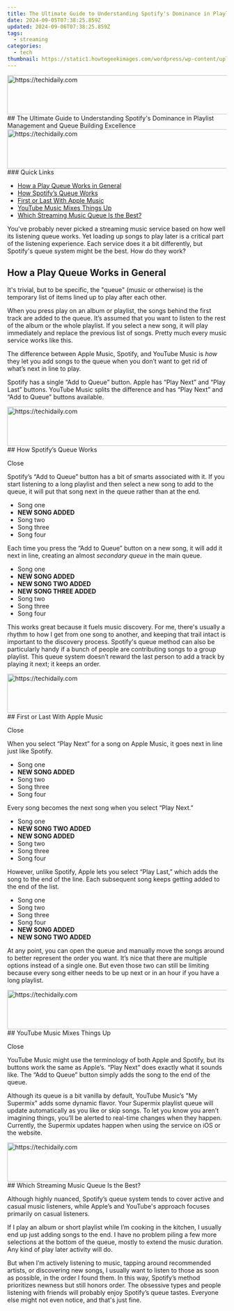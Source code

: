 ```yaml
---
title: The Ultimate Guide to Understanding Spotify's Dominance in Playlist Management and Queue Building Excellence
date: 2024-09-05T07:38:25.859Z
updated: 2024-09-06T07:38:25.859Z
tags:
  - streaming
categories:
  - tech
thumbnail: https://static1.howtogeekimages.com/wordpress/wp-content/uploads/2024/04/screen-of-a-smartphone-with-the-spotify-play-queue-open-and-the-spotify-logo-in-front.jpg
---
```


<!-- affiliate ads begin -->
<a href="https://aligracehair.sjv.io/c/5597632/1925473/19272" target="_top" id="1925473">
  <img src="//a.impactradius-go.com/display-ad/19272-1925473" border="0" alt="https://techidaily.com" width="728" height="90"/>
</a>
<img height="0" width="0" src="https://aligracehair.sjv.io/i/5597632/1925473/19272" style="position:absolute;visibility:hidden;" border="0" />
<!-- affiliate ads end -->
## The Ultimate Guide to Understanding Spotify's Dominance in Playlist Management and Queue Building Excellence

<!-- affiliate ads begin -->
<a href="https://aligracehair.sjv.io/c/5597632/1918719/19272" target="_top" id="1918719">
  <img src="//a.impactradius-go.com/display-ad/19272-1918719" border="0" alt="https://techidaily.com" width="728" height="90"/>
</a>
<img height="0" width="0" src="https://aligracehair.sjv.io/i/5597632/1918719/19272" style="position:absolute;visibility:hidden;" border="0" />
<!-- affiliate ads end -->
### Quick Links

* [How a Play Queue Works in General](https://instagram-videos.techidaily.com/new-instagram-artistry-the-top-image-enhancers-for-2024/)
* [How Spotify’s Queue Works](https://youtube-tips.techidaily.com/avigating-backwards-youtubes-way-to-rearrange-watch-queue-for-2024/)
* [First or Last With Apple Music](https://instagram-video-files.techidaily.com/new-in-2024-streamlining-social-media-posting-vimeo-on-instagram/)
* [YouTube Music Mixes Things Up](https://visual-screen-recording.techidaily.com/record-your-games-effortlessly-without-relying-on-microsoft/)
* [Which Streaming Music Queue Is the Best?](https://screen-video-capture.techidaily.com/updated-advanced-techniques-in-itunes-video-saving/)

 You've probably never picked a streaming music service based on how well its listening queue works. Yet loading up songs to play later is a critical part of the listening experience. Each service does it a bit differently, but Spotify's queue system might be the best. How do they work?

##  How a Play Queue Works in General

 It's trivial, but to be specific, the "queue" (music or otherwise) is the temporary list of items lined up to play after each other.

 When you press play on an album or playlist, the songs behind the first track are added to the queue. It’s assumed that you want to listen to the rest of the album or the whole playlist. If you select a new song, it will play immediately and replace the previous list of songs. Pretty much every music service works like this.

 The difference between Apple Music, Spotify, and YouTube Music is _how_ they let you add songs to the queue when you don’t want to get rid of what’s next in line to play.

 Spotify has a single “Add to Queue” button. Apple has “Play Next” and “Play Last” buttons. YouTube Music splits the difference and has “Play Next” and “Add to Queue” buttons available.

<!-- affiliate ads begin -->
<a href="https://aligracehair.sjv.io/c/5597632/1868590/19272" target="_top" id="1868590">
  <img src="//a.impactradius-go.com/display-ad/19272-1868590" border="0" alt="https://techidaily.com" width="728" height="90"/>
</a>
<img height="0" width="0" src="https://aligracehair.sjv.io/i/5597632/1868590/19272" style="position:absolute;visibility:hidden;" border="0" />
<!-- affiliate ads end -->
##  How Spotify’s Queue Works

Close 

 Spotify’s “Add to Queue” button has a bit of smarts associated with it. If you start listening to a long playlist and then select a new song to add to the queue, it will put that song next in the queue rather than at the end.

* Song one
* **NEW SONG ADDED**
* Song two
* Song three
* Song four

 Each time you press the “Add to Queue” button on a new song, it will add it next in line, creating an almost _secondary queue_ in the main queue.

* Song one
* **NEW SONG ADDED**
* **NEW SONG TWO ADDED**
* **NEW SONG THREE ADDED**
* Song two
* Song three
* Song four

 This works great because it fuels music discovery. For me, there's usually a rhythm to how I get from one song to another, and keeping that trail intact is important to the discovery process. Spotify's queue method can also be particularly handy if a bunch of people are contributing songs to a group playlist. This queue system doesn’t reward the last person to add a track by playing it next; it keeps an order.

<!-- affiliate ads begin -->
<a href="https://oneplusfr.sjv.io/c/5597632/1622438/14044" target="_top" id="1622438">
  <img src="//a.impactradius-go.com/display-ad/14044-1622438" border="0" alt="https://techidaily.com" width="728" height="90"/>
</a>
<img height="0" width="0" src="https://oneplusfr.sjv.io/i/5597632/1622438/14044" style="position:absolute;visibility:hidden;" border="0" />
<!-- affiliate ads end -->
##  First or Last With Apple Music

Close 

 When you select “Play Next” for a song on Apple Music, it goes next in line just like Spotify.

* Song one
* **NEW SONG ADDED**
* Song two
* Song three
* Song four

 Every song becomes the next song when you select “Play Next.”

* Song one
* **NEW SONG TWO ADDED**
* **NEW SONG ADDED**
* Song two
* Song three
* Song four

 However, unlike Spotify, Apple lets you select “Play Last,” which adds the song to the end of the line. Each subsequent song keeps getting added to the end of the list.

* Song one
* Song two
* Song three
* Song four
* **NEW SONG ADDED**
* **NEW SONG TWO ADDED**

 At any point, you can open the queue and manually move the songs around to better represent the order you want. It’s nice that there are multiple options instead of a single one. But even those two can still be limiting because every song either needs to be up next or in an hour if you have a long playlist.

<!-- affiliate ads begin -->
<a href="https://aligracehair.sjv.io/c/5597632/1896546/19272" target="_top" id="1896546">
  <img src="//a.impactradius-go.com/display-ad/19272-1896546" border="0" alt="https://techidaily.com" width="728" height="90"/>
</a>
<img height="0" width="0" src="https://aligracehair.sjv.io/i/5597632/1896546/19272" style="position:absolute;visibility:hidden;" border="0" />
<!-- affiliate ads end -->
##  YouTube Music Mixes Things Up

Close 

 YouTube Music might use the terminology of both Apple and Spotify, but its buttons work the same as Apple’s. “Play Next” does exactly what it sounds like. The “Add to Queue” button simply adds the song to the end of the queue.

 Although its queue is a bit vanilla by default, YouTube Music’s "My Supermix" adds some dynamic flavor. Your Supermix playlist queue will update automatically as you like or skip songs. To let you know you aren’t imagining things, you’ll be alerted to real-time changes when they happen. Currently, the Supermix updates happen when using the service on iOS or the website.

<!-- affiliate ads begin -->
<a href="https://aligracehair.sjv.io/c/5597632/2115951/19272" target="_top" id="2115951">
  <img src="//a.impactradius-go.com/display-ad/19272-2115951" border="0" alt="https://techidaily.com" width="728" height="90"/>
</a>
<img height="0" width="0" src="https://aligracehair.sjv.io/i/5597632/2115951/19272" style="position:absolute;visibility:hidden;" border="0" />
<!-- affiliate ads end -->
##  Which Streaming Music Queue Is the Best?

 Although highly nuanced, Spotify’s queue system tends to cover active and casual music listeners, while Apple’s and YouTube's approach focuses primarily on casual listeners.

 If I play an album or short playlist while I’m cooking in the kitchen, I usually end up just adding songs to the end. I have no problem piling a few more selections at the bottom of the queue, mostly to extend the music duration. Any kind of play later activity will do.

 But when I’m actively listening to music, tapping around recommended artists, or discovering new songs, I usually want to listen to those as soon as possible, in the order I found them. In this way, Spotify’s method prioritizes newness but still honors order. The obsessive types and people listening with friends will probably enjoy Spotify’s queue tastes. Everyone else might not even notice, and that's just fine.

<ins class="adsbygoogle"
     style="display:block"
     data-ad-format="autorelaxed"
     data-ad-client="ca-pub-7571918770474297"
     data-ad-slot="1223367746"></ins>



<ins class="adsbygoogle"
     style="display:block"
     data-ad-client="ca-pub-7571918770474297"
     data-ad-slot="8358498916"
     data-ad-format="auto"
     data-full-width-responsive="true"></ins>


